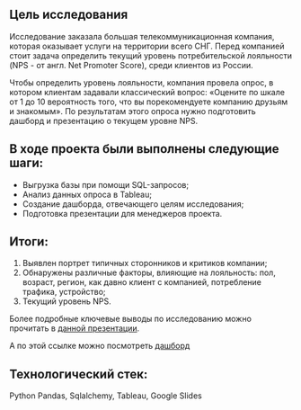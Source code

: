## Цель исследования

Исследование заказала большая телекоммуникационная компания, которая оказывает услуги на территории всего СНГ. Перед компанией стоит задача определить текущий уровень потребительской лояльности (NPS - от англ. Net Promoter Score), среди клиентов из России.

Чтобы определить уровень лояльности, компания провела опрос, в котором клиентам задавали классический вопрос: «Оцените по шкале от 1 до 10 вероятность того, что вы порекомендуете компанию друзьям и знакомым». По результатам этого опроса нужно подготовить дашборд и презентацию o текущем уровне NPS.

## В ходе проекта были выполнены следующие шаги:

- Выгрузка базы при помощи SQL-запросов;
- Анализ данных опроса в Tableau;
- Создание дашборда, отвечающего целям исследования;
- Подготовка презентации для менеджеров проекта.

## Итоги:

1. Выявлен портрет типичных сторонников и критиков компании;
2. Обнаружены различные факторы, влияющие на лояльность: пол, возраст, регион, как давно клиент с компанией, потребление трафика, устройство;
3. Текущий уровень NPS.

Более подробные ключевые выводы по исследованию можно прочитать в [данной презентации](https://drive.google.com/file/d/1OD9Tu_uPrKl5REvBMjSLmPxK0QzJYnOb/view?usp=drive_link).

А по этой ссылке можно посмотреть [дашборд](https://public.tableau.com/app/profile/nadiia4738/viz/_16742343909190/Dashboard1?publish=yes)

## Технологический стек:
Python Pandas, Sqlalchemy, Tableau, Google Slides